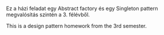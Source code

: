 Ez a házi feladat egy Abstract factory és egy Singleton pattern megvalósítás szintén a 3. félévből.

This is a design pattern homework from the 3rd semester.
